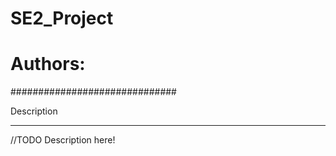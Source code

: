 # SE2_Project
# Authors:
############################## 

Description
______________________

//TODO Description here!

